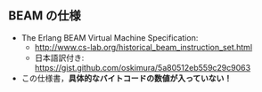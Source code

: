 ##  BEAM の仕様

* The Erlang BEAM Virtual Machine Specification:
  * http://www.cs-lab.org/historical_beam_instruction_set.html
  * 日本語訳付き: https://gist.github.com/oskimura/5a80512eb559c29c9063
* この仕様書，**具体的なバイトコードの数値が入っていない！**